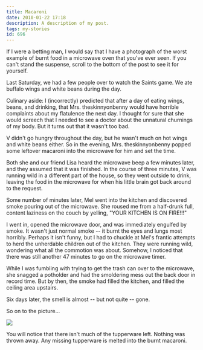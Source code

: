 ```yaml
---
title: Macaroni
date: 2010-01-22 17:18
description: A description of my post.
tags: my-stories
id: 696
---
```

If I were a betting man, I would say that I have a photograph of the worst example of burnt food in a microwave oven that you've ever seen.  If you can't stand the suspense, scroll to the bottom of the post to see it for yourself.

Last Saturday, we had a few people over to watch the Saints game.  We ate buffalo wings and white beans during the day.  

Culinary aside:  I (incorrectly) predicted that after a day of eating wings, beans, and drinking, that Mrs. theskinnyonbenny would have horrible complaints about my flatulence the next day.  I thought for sure that she would screech that I needed to see a doctor about the unnatural churnings of my body.  But it turns out that it wasn't too bad.

V didn't go hungry throughout the day, but he wasn't much on hot wings and white beans either.  So in the evening, Mrs. theskinnyonbenny popped some leftover macaroni into the microwave for him and set the time.

Both she and our friend Lisa heard the microwave beep a few minutes later, and they assumed that it was finished.  In the course of three minutes, V was running wild in a different part of the house, so they went outside to drink, leaving the food in the microwave for when his little brain got back around to the request.

Some number of minutes later, Mel went into the kitchen and discovered smoke pouring out of the microwave.  She roused me from a half-drunk full, content laziness on the couch by yelling, "YOUR KITCHEN IS ON FIRE!!!"

I went in, opened the microwave door, and was immediately engulfed by smoke.  It wasn't just normal smoke -- it burnt the eyes and lungs most horribly.  Perhaps it isn't funny, but I had to chuckle at Mel's frantic attempts to herd the unherdable children out of the kitchen.  They were running wild, wondering what all the commotion was about.  Somehow, I noticed that there was still another 47 minutes to go on the microwave timer.

While I was fumbling with trying to get the trash can over to the microwave, she snagged a potholder and had the smoldering mess out the back door in record time.  But by then, the smoke had filled the kitchen, and filled the ceiling area upstairs.

Six days later, the smell is almost -- but not quite -- gone.

So on to the picture...

<img style="text-align:center" src="/img/burnt.jpg" />

You will notice that there isn't much of the tupperware left.  Nothing was thrown away.  Any missing tupperware is melted into the burnt macaroni.